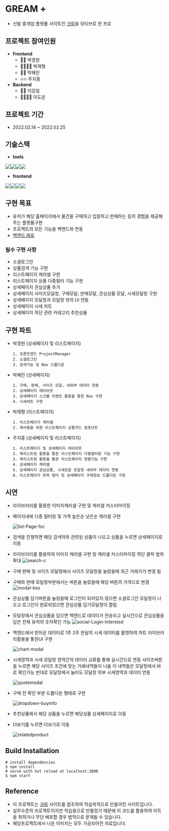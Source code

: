 # GREAM +

- 신발 중개업 플랫폼 사이트인 <a href="https://kream.co.kr/">크림</a>을 모티브로 한 프로

## **프로젝트 참여인원**

- **Frontend**
  - 🍻🍻 박경원
  - 💪🏻💪🏻 박재형
  - 🦋🦋 박혜린
  - 🔥🔥 주지홍
- **Backend**
  - 🐨🐨 이강일
  - 🐻‍❄️🐻‍❄️ 이도운

## **프로젝트 기간**

- 2022.02.14 ~ 2022.02.25

## **기술스택**

- **tools**

<img src="https://img.shields.io/badge/github-181717?style=for-the-badge&logo=github&logoColor=white"><img src="https://img.shields.io/badge/git-F05032?style=for-the-badge&logo=git&logoColor=white"><img src="https://img.shields.io/badge/Trello-%23026AA7.svg?style=for-the-badge&logo=Trello&logoColor=white"><img src="https://img.shields.io/badge/Slack-4A154B?style=for-the-badge&logo=slack&logoColor=white">

- **frontend**

<img src="https://img.shields.io/badge/html5-E34F26?style=for-the-badge&logo=html5&logoColor=white"><img src="https://img.shields.io/badge/css-1572B6?style=for-the-badge&logo=css3&logoColor=white"><img src="https://img.shields.io/badge/javascript-F7DF1E?style=for-the-badge&logo=javascript&logoColor=black"><img src="https://img.shields.io/badge/react-61DAFB?style=for-the-badge&logo=react&logoColor=black">

## **구현 목표**

- 유저가 해당 홈페이지에서 물건을 구매하고 입찰하고 판매하는 등의 경험을 제공해주는 플랫폼구현
- 프로젝트의 모든 기능을 백엔드와 연동
- <a href="https://github.com/wecode-bootcamp-korea/29-2nd-GREAM-backend.git">백엔드 레포</a>

### 필수 구현 사항

- 소셜로그인
- 상품검색 기능 구현
- 리스트페이지 캐러셀 구현
- 리스트페이지 상품 다중필터 기능 구현
- 상세페이지 관심상품 추가
- 상세페이지 사이즈모달창, 구매모달, 판매모달, 관심상품 모달, 시세모달창 구현
- 상세페이지 모달창과 모달창 밖의 UI 연동
- 상세페이지 시세 차트
- 상세페이지 하단 관련 카테고리 추천상품

## **구현 파트**

- 박경원 (상세페이지 및 리스트페이지)
  ```
  1. 프론트엔드 ProjectManager
  2. 소셜로그인
  3. 검색기능 및 Nav 드롭다운
  ```
- 박혜린 (상세페이지)
  ```
  1. 구매, 판매, 사이즈 모달, 내외부 데이터 연동
  2. 상세페이지 레이아웃
  3. 상세페이지 스크롤 이벤트 활용을 통한 Nav 구현
  4. 시세차트 구현
  ```
- 박재형 (리스트페이지)
  ```
  1. 리스트페이지 캐러셀
  2. 재사용을 위한 리스트페이지 상품카드 컴포넌트
  ```
- 주지홍 (상세페이지 및 리스트페이지)
  ```
  1. 리스트페이지 및 상세페이지 레이아웃
  2. 쿼리스트링 활용을 통한 리스트페이지 다중필터링 기능 구현
  3. 쿼리스트링 활용을 통한 리스트페이지 정렬기능 구현
  4. 상세페이지 캐러셀
  5. 상세페이지 관심상품, 시세모달 모달창 내외부 데이터 연동
  6. 리스트페이지 좌측 필터 및 상세페이지 구매정보 드롭다운 구현
  ```

## **시연**

- 라이브러리를 활용한 이미지캐러셀 구현 및 캐러셀 커스터마이징
- 페이지내에 다중 필터링 및 가격 높은순 낮은순 캐러셀 구현
  
  <img src="https://i.ibb.co/H2yNNZ5/list-Page-fsc.gif" alt="list-Page-fsc" border="0">
- 검색을 진행하면 해당 검색어와 관련된 상품이 나오고 상품을 누르면 상세페이지로 이동
- 라이브러리를 활용하여 이미지 캐러셀 구현 및 캐러셀 커스터마이징 하단 클릭 범위 확대
  <img src="https://i.ibb.co/rmcRm7V/search-c.gif" alt="search-c" border="0">
- 구매 판매 및 사이즈 모달창에서 사이즈 모달창을 눌렀을때 최근 거래가가 변경 됨
- 구매와 판매 모달창부분에서는 버튼을 눌렀을때 해당 버튼의 가격으로 변경
  <img src="https://i.ibb.co/hW9BgDz/modal-bss.gif" alt="modal-bss" border="0">
- 관심상품 담기버튼을 눌렀을때 로그인이 되어있지 않으면 소셜로그인 모달창이 나오고 로그인이 완료되었으면 관심상품 담기모달창이 열림
- 모달창에서 관심상품을 담으면 백엔드로 데이터가 전송되고 실시간으로 관심상품을 담은 전체 유저의 숫자확인 가능
  <img src="https://i.ibb.co/cFmZD9Y/social-Login-Intersted.gif" alt="social-Login-Intersted" border="0">
- 백엔드에서 받아온 데이터로 1주 2주 한달의 시세 데이터를 활영하여 차트 라이브러리활용을
  통한UI 구현

  <img src="https://i.ibb.co/KFVc4WY/chart-modal.gif" alt="chart-modal" border="0">

- 시세영역과 시세 모달창 영역간의 데이터 교류를 통해 실시간으로 연동 사이즈버튼을 누르면 해당 사이즈 조건에 맞는 거래내역들이 나옴 이 내역들은 모달창에서 바로 확인가능 반대로 모달창에서 눌러도 모달창 외부 시세영역과 데이터 연동
  
  <img src="https://i.ibb.co/Pw8q4zG/quotemodal.gif" alt="quotemodal" border="0">
- 구매 전 확인 부분 드롭다운 형태로 구현
  
  <img src="https://i.ibb.co/D74YvFh/dropdown-buyinfo.gif" alt="dropdown-buyinfo" border="0">
- 추천상품에서 해당 상품을 누르면 해당상품 상세페이지로 이동
- 더보기를 누르면 더보기로 이동
  
  <img src="https://i.ibb.co/1GWLXMn/relatedproduct.gif" alt="relatedproduct" border="0">

## **Build Installation**

```
# install dependencies
$ npm install
# serve with hot reload at localhost:3000
$ npm start
```

## **Reference**

- 이 프로젝트는 <a href="https://kream.co.kr/">크림</a> 사이트를 참조하여 학습목적으로 만들어진 사이트입니다.
- 실무수준의 프로젝트이지만 학습용으로 만들었기 때문에 이 코드를 활용하여 이득을 취하거나 무단 배포할 경우 법적으로 문제될 수 있습니다.
- 해당프로젝트에서 나온 이미지는 모두 가공되어진 자료입니다.
